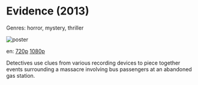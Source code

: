 # Evidence (2013)

Genres: horror, mystery, thriller

![poster](http://image.tmdb.org/t/p/w500/oVYKGSuAr1brqlG6lM80huDrTSj.jpg)

en:
  [720p](magnet:?xt=urn:btih:5E4C3FC2694657CA06568352EE380BBBC213F622&tr=udp://glotorrents.pw:6969/announce&tr=udp://tracker.opentrackr.org:1337/announce&tr=udp://torrent.gresille.org:80/announce&tr=udp://tracker.openbittorrent.com:80&tr=udp://tracker.coppersurfer.tk:6969&tr=udp://tracker.leechers-paradise.org:6969&tr=udp://p4p.arenabg.ch:1337&tr=udp://tracker.internetwarriors.net:1337)
  [1080p](magnet:?xt=urn:btih:113FA23CC4A8163257DB89D176459A8DBFA3F9D7&tr=udp://glotorrents.pw:6969/announce&tr=udp://tracker.opentrackr.org:1337/announce&tr=udp://torrent.gresille.org:80/announce&tr=udp://tracker.openbittorrent.com:80&tr=udp://tracker.coppersurfer.tk:6969&tr=udp://tracker.leechers-paradise.org:6969&tr=udp://p4p.arenabg.ch:1337&tr=udp://tracker.internetwarriors.net:1337)
  


Detectives use clues from various recording devices to piece together events surrounding a massacre involving bus passengers at an abandoned gas station.
